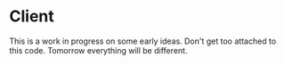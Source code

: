 Client
======

This is a work in progress on some early ideas.  Don't get too attached to this code. Tomorrow everything will be different.
